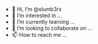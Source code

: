 - 👋 Hi, I’m @slumb3rx
- 👀 I’m interested in ...
- 🌱 I’m currently learning ...
- 💞️ I’m looking to collaborate on ...
- 📫 How to reach me ...

<!---
slumb3rx/slumb3rx is a ✨ special ✨ repository because its `README.md` (this file) appears on your GitHub profile.
You can click the Preview link to take a look at your changes.
--->

